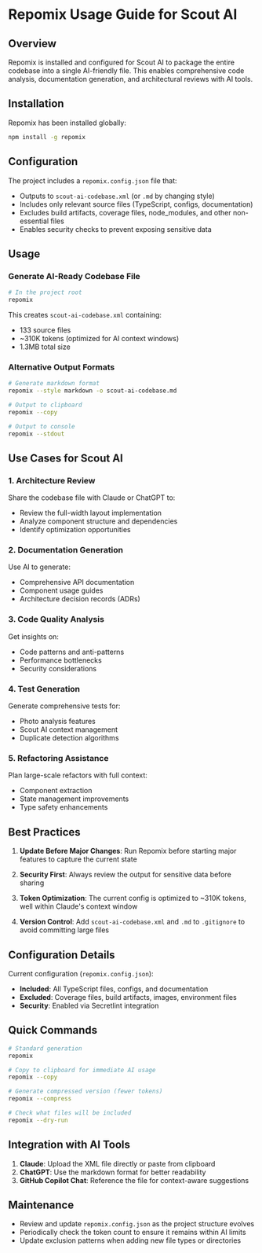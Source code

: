 # Repomix Usage Guide for Scout AI

## Overview

Repomix is installed and configured for Scout AI to package the entire codebase into a single AI-friendly file. This enables comprehensive code analysis, documentation generation, and architectural reviews with AI tools.

## Installation

Repomix has been installed globally:
```bash
npm install -g repomix
```

## Configuration

The project includes a `repomix.config.json` file that:
- Outputs to `scout-ai-codebase.xml` (or `.md` by changing style)
- Includes only relevant source files (TypeScript, configs, documentation)
- Excludes build artifacts, coverage files, node_modules, and other non-essential files
- Enables security checks to prevent exposing sensitive data

## Usage

### Generate AI-Ready Codebase File
```bash
# In the project root
repomix
```

This creates `scout-ai-codebase.xml` containing:
- 133 source files
- ~310K tokens (optimized for AI context windows)
- 1.3MB total size

### Alternative Output Formats
```bash
# Generate markdown format
repomix --style markdown -o scout-ai-codebase.md

# Output to clipboard
repomix --copy

# Output to console
repomix --stdout
```

## Use Cases for Scout AI

### 1. Architecture Review
Share the codebase file with Claude or ChatGPT to:
- Review the full-width layout implementation
- Analyze component structure and dependencies
- Identify optimization opportunities

### 2. Documentation Generation
Use AI to generate:
- Comprehensive API documentation
- Component usage guides
- Architecture decision records (ADRs)

### 3. Code Quality Analysis
Get insights on:
- Code patterns and anti-patterns
- Performance bottlenecks
- Security considerations

### 4. Test Generation
Generate comprehensive tests for:
- Photo analysis features
- Scout AI context management
- Duplicate detection algorithms

### 5. Refactoring Assistance
Plan large-scale refactors with full context:
- Component extraction
- State management improvements
- Type safety enhancements

## Best Practices

1. **Update Before Major Changes**: Run Repomix before starting major features to capture the current state

2. **Security First**: Always review the output for sensitive data before sharing

3. **Token Optimization**: The current config is optimized to ~310K tokens, well within Claude's context window

4. **Version Control**: Add `scout-ai-codebase.xml` and `.md` to `.gitignore` to avoid committing large files

## Configuration Details

Current configuration (`repomix.config.json`):
- **Included**: All TypeScript files, configs, and documentation
- **Excluded**: Coverage files, build artifacts, images, environment files
- **Security**: Enabled via Secretlint integration

## Quick Commands

```bash
# Standard generation
repomix

# Copy to clipboard for immediate AI usage
repomix --copy

# Generate compressed version (fewer tokens)
repomix --compress

# Check what files will be included
repomix --dry-run
```

## Integration with AI Tools

1. **Claude**: Upload the XML file directly or paste from clipboard
2. **ChatGPT**: Use the markdown format for better readability
3. **GitHub Copilot Chat**: Reference the file for context-aware suggestions

## Maintenance

- Review and update `repomix.config.json` as the project structure evolves
- Periodically check the token count to ensure it remains within AI limits
- Update exclusion patterns when adding new file types or directories